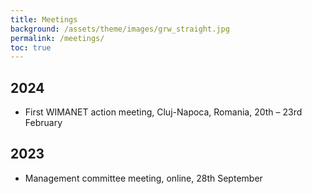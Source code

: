 ```yaml
---
title: Meetings
background: /assets/theme/images/grw_straight.jpg
permalink: /meetings/
toc: true
---
```


## 2024

- First WIMANET action meeting, Cluj-Napoca, Romania, 20th – 23rd February

## 2023

- Management committee meeting, online, 28th September
